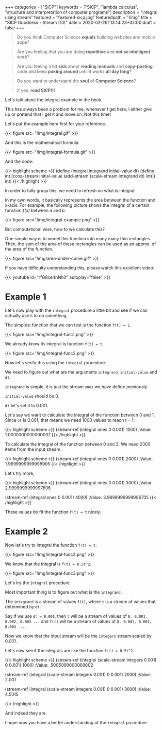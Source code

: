 +++
categories = ["SICP"]
keywords = ["SICP", "lambda calculus", "structure and interpretation of computer programs"]
description = "integral using stream"
featured = "featured-sicp.jpg"
featuredpath = "/img"
title = "SICP Goodness - Stream (10)"
date = 2020-02-26T13:14:23+02:00
draft = false
+++

>Do you think Computer Science **equals** building websites and mobile apps? 

>Are you feeling that you are doing **repetitive** and **not so intelligent** work?

>Are you feeling a bit **sick** about **reading manuals** and **copy-pasting** code and keep **poking around** until it works **all day long**? 

>Do you want to understand the **soul** of **Computer Science**?

>If yes, **read SICP!!!**

Let's talk about the integral example in the book.

This has always been a problem for me, whenever I get here, I either give up or pretend that I get it and move on. Not this time!

Let's put the example here first for your reference.

{{< figure src="/img/integral.gif" >}}

And this is the mathematical formula:

{{< figure src="/img/integral-formula.gif" >}}

And the code:

{{< highlight scheme >}}
(define (integral integrand initial-value dt)
  (define int
    (cons-stream initial-value
                 (add-stream (scale-stream integrand dt)
                             int)))
  int)
{{< /highlight >}}


In order to fully grasp this, we need to refresh on what is integral.

In my own words, it basically represents the area between the function and x-axis. For example, the following picture shows the integral of a certain function *f(x)* between *a* and *b*.

{{< figure src="/img/integral-example.png" >}}

But computational wise, how to we calculate this?

One simple way is to model this function into many many thin rectangles. Then, the sum of the area of these rectangles can be used as an approx. of the area of the function.

{{< figure src="/img/area-under-curve.gif" >}}

If you have difficulty understanding this, please watch this excellent video:

{{< youtube id="rfG8ce4nNh0" autoplay="false" >}}

# Example 1

Let's now play with the `integral` procedure a little bit and see if we can actually use it to do something.

The simplest function that we can test is the function `f(t) = 1`.

{{< figure src="/img/integral-func1.png" >}}

We already know its integral is function `f(t) = t`.

{{< figure src="/img/integral-func2.png" >}}

Now let's verify this using the `integral` procedure.

We need to figure out what are the arguments `integrand`, `initial-value` and `dt`.

`integrand` is simple, it is just the stream `ones` we have define previously.

`initial-value` should be 0.

`dt` let's set it to 0.001.

Let's say we want to calculate the integral of the function between 0 and 1. Since `dt` is 0.001, that means we need 1000 values to reach t = 1.

{{< highlight scheme >}}
(stream-ref (integral ones 0 0.001) 1000)
;Value: 1.0000000000000007
{{< /highlight >}}

To calculate the integral of the function between 0 and 2. We need 2000 items from the input stream.

{{< highlight scheme >}}
(stream-ref (integral ones 0 0.001) 2000)
;Value: 1.9999999999998905
{{< /highlight >}}

Let's try more,

{{< highlight scheme >}}
(stream-ref (integral ones 0 0.001) 3000)
;Value: 2.9999999999997806

(stream-ref (integral ones 0 0.001) 4000)
;Value: 3.9999999999996705
{{< /highlight >}}

These values do fit the function `f(t) = t` nicely.

# Example 2

Now let's try to integral the function `f(t) = t`.

{{< figure src="/img/integral-func2.png" >}}

We know that the integral is `f(t) = 0.5t^2`.

{{< figure src="/img/integral-func3.png" >}}


Let's try the `integral` procedure.

Most important thing is to figure out what is the `integrand`.

The `integrand` is a stream of values `f(t)`, where `t` is a stream of values that determined by `dt`.

Say if we use `dt = 0.001`, then `t` will be a stream of values of `0, 0.001, 0.002, 0.003 ...` and `f(t)` will be a stream of values of `0, 0.001, 0.002, 0.003 ...`.

Now we know that the input stream will be the `integers` stream scaled by 0.001.

Let's now see if the integrals are like the function `f(t) = 0.5t^2`.

{{< highlight scheme >}}
(stream-ref (integral (scale-stream integers 0.001) 0 0.001) 1000)
;Value: .5005000000000002

(stream-ref (integral (scale-stream integers 0.001) 0 0.001) 2000)
;Value: 2.001

(stream-ref (integral (scale-stream integers 0.001) 0 0.001) 3000)
;Value: 4.5015

{{< /highlight >}}

And indeed they are.

I hope now you have a better understanding of the `integral` procedure.

